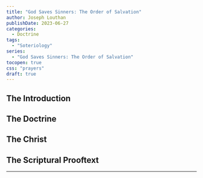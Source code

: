 ```yaml
---
title: "God Saves Sinners: The Order of Salvation"
author: Joseph Louthan
publishDate: 2023-06-27
categories:
  - Doctrine
tags:
  - "Soteriology"
series:
  - "God Saves Sinners: The Order of Salvation"
tocopen: true
css: "prayers"
draft: true
---
```

## The Introduction

## The Doctrine

## The Christ

## The Scriptural Prooftext

---
